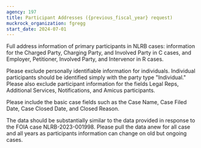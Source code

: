 ```yaml
---
agency: 197
title: Participant Addresses ({previous_fiscal_year} request)
muckrock_organization: fgregg
start_date: 2024-07-01
---
```


Full address information of primary participants in NLRB cases:
information for the Charged Party, Charging Party, and Involved Party
in C cases, and Employer, Petitioner, Involved Party, and Intervenor
in R cases.

Please exclude personally identifiable information for
individuals. Individual participants should be identified simply with
the party type "Individual." Please also exclude participant
information for the fields Legal Reps, Additional Services,
Notifications, and Amicus participants.

Please include the basic case fields such as the Case Name, Case Filed
Date, Case Closed Date, and Closed Reason.

The data should be substantially similar to the data provided in
response to the FOIA case NLRB-2023-001998. Please pull the data anew
for all case and all years as participants information can change on
old but ongoing cases.
